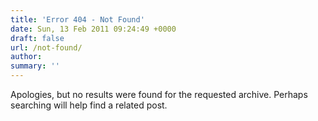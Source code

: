```yaml
---
title: 'Error 404 - Not Found'
date: Sun, 13 Feb 2011 09:24:49 +0000
draft: false
url: /not-found/
author: 
summary: ''
---
```


Apologies, but no results were found for the requested archive. Perhaps searching will help find a related post.


